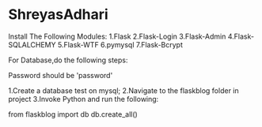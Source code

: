 # ShreyasAdhari
Install The Following Modules:
1.Flask
2.Flask-Login
3.Flask-Admin
4.Flask-SQLALCHEMY
5.Flask-WTF
6.pymysql
7.Flask-Bcrypt

For Database,do the following steps:

Password should be 'password'

1.Create a database test on mysql;
2.Navigate to the flaskblog folder in project
3.Invoke Python and run the following:

from flaskblog import db
db.create_all()
